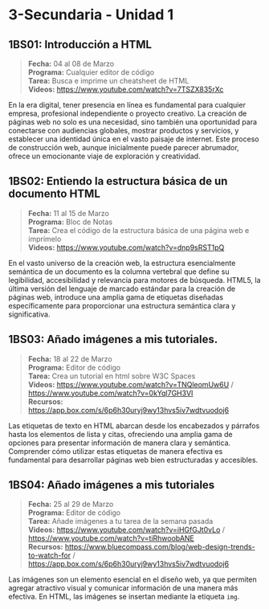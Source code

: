 # 3-Secundaria - Unidad 1

## 1BS01: Introducción a HTML

> <i class="bi bi-calendar"></i> **Fecha:** 04 al 08 de Marzo<br><i class="bi bi-laptop"></i> **Programa:** Cualquier editor de código <br><i class="bi bi-clipboard-check"></i> **Tarea:** Busca e imprime un cheatsheet de HTML <br><i class="bi bi-youtube txt-red"></i> **Videos:** https://www.youtube.com/watch?v=7TSZX835rXc

En la era digital, tener presencia en línea es fundamental para cualquier empresa, profesional independiente o proyecto creativo. La creación de páginas web no solo es una necesidad, sino también una oportunidad para conectarse con audiencias globales, mostrar productos y servicios, y establecer una identidad única en el vasto paisaje de internet. Este proceso de construcción web, aunque inicialmente puede parecer abrumador, ofrece un emocionante viaje de exploración y creatividad.

## 1BS02: Entiendo la estructura básica de un documento HTML

> <i class="bi bi-calendar"></i> **Fecha:** 11 al 15 de Marzo<br><i class="bi bi-laptop"></i> **Programa:** Bloc de Notas <br><i class="bi bi-clipboard-check"></i> **Tarea:** Crea el código de la estructura básica de una página web e imprímelo <br><i class="bi bi-youtube txt-red"></i> **Videos:** https://www.youtube.com/watch?v=dnp9sRST1pQ

En el vasto universo de la creación web, la estructura esencialmente semántica de un documento es la columna vertebral que define su legibilidad, accesibilidad y relevancia para motores de búsqueda. HTML5, la última versión del lenguaje de marcado estándar para la creación de páginas web, introduce una amplia gama de etiquetas diseñadas específicamente para proporcionar una estructura semántica clara y significativa.

## 1BS03: Añado imágenes a mis tutoriales.

> <i class="bi bi-calendar"></i> **Fecha:** 18 al 22 de Marzo<br><i class="bi bi-laptop"></i> **Programa:** Editor de código <br><i class="bi bi-clipboard-check"></i> **Tarea:** Crea un tutorial en html sobre W3C Spaces<br><i class="bi bi-youtube txt-red"></i> **Videos:** https://www.youtube.com/watch?v=TNQleomUw6U / https://www.youtube.com/watch?v=0kYql7GH3VI<br><i class="bi bi-files"></i> **Recursos:** https://app.box.com/s/6p6h30uryj9wy13hvs5iv7wdtvuodoj6

Las etiquetas de texto en HTML abarcan desde los encabezados y párrafos hasta los elementos de lista y citas, ofreciendo una amplia gama de opciones para presentar información de manera clara y semántica. Comprender cómo utilizar estas etiquetas de manera efectiva es fundamental para desarrollar páginas web bien estructuradas y accesibles.

<div class="currentTheme">

## 1BS04: Añado imágenes a mis tutoriales

> <i class="bi bi-calendar"></i> **Fecha:** 25 al 29 de Marzo<br><i class="bi bi-laptop"></i> **Programa:** Editor de código <br><i class="bi bi-clipboard-check"></i> **Tarea:** Añade imágenes a tu tarea de la semana pasada<br><i class="bi bi-youtube txt-red"></i> **Videos:** https://www.youtube.com/watch?v=iHGfGJt0vLo / https://www.youtube.com/watch?v=tiRhwoobANE<br><i class="bi bi-files"></i> **Recursos:** https://www.bluecompass.com/blog/web-design-trends-to-watch-for / https://app.box.com/s/6p6h30uryj9wy13hvs5iv7wdtvuodoj6

Las imágenes son un elemento esencial en el diseño web, ya que permiten agregar atractivo visual y comunicar información de una manera más efectiva. En HTML, las imágenes se insertan mediante la etiqueta <code>img</code>.

</div>